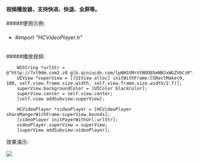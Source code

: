 #### 视频播放器，支持快进、快退、全屏等。

#####使用示例:
* ###### #import "HCVideoPlayer.h"


#####播放视频:
```
    NSString *urlStr = @"http://7xt9dm.com2.z0.glb.qiniucdn.com/lpNHSVMrVtNOO85mNNJxWGZVbCzR";
    UIView *superView = [[UIView alloc] initWithFrame:CGRectMake(0, 100, self.view.frame.size.width, self.view.frame.size.width/2.f)];
    superView.backgroundColor = [UIColor blackColor];
    superView.center = self.view.center;
    [self.view addSubview:superView];
    
    HCVideoPlayer *videoPlayer = [HCVideoPlayer shareMangerWithFrame:superView.bounds];
    [videoPlayer initPayerWithUrl:urlStr];
    videoPlayer.superView = superView;
    [superView addSubview:videoPlayer];

```
效果演示:

![](HCVideOPlayerDemo.gif)

